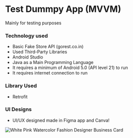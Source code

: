 # Test Dummpy App (MVVM)
Mainly for testing purposes

### Technology used
- Basic Fake Store API (gorest.co.in)
- Used Third-Party Libraries
- Android Studio
- Java as a Main Programming Language
- It requires a minimum of Android 5.0 (API level 21) to run
- It requires internet connection to run

### Library Used
- Retrofit

### UI Designs
- UI/UX designed made in Figma app and Canva!

![White   Pink Watercolor Fashion Designer Business Card](https://user-images.githubusercontent.com/68969199/230039372-6b0ded54-ba52-4132-b933-509c93714f01.png)
